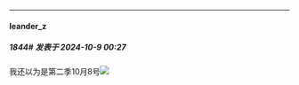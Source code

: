 ﻿
*****

####  leander_z  
##### 1844#       发表于 2024-10-9 00:27

我还以为是第二季10月8号<img src="https://static.saraba1st.com/image/smiley/face2017/112.png" referrerpolicy="no-referrer">

